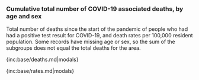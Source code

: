 ### Cumulative total number of COVID-19 associated deaths, by age and sex 

Total number of deaths since the start of the pandemic of people who had had a positive test result for COVID-19, and death rates per 100,000 resident population. Some records have missing age or sex, so the sum of the subgroups does not equal the total deaths for the area.

{inc:base/deaths.md|modals}

{inc:base/rates.md|modals}